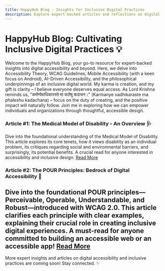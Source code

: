 ```yaml
---
title: HappyHub Blog - Insights for Inclusive Digital Practices
description: Explore expert-backed articles and reflections on digital accessibility, WCAG guidelines, mobile accessibility, AI, and personal growth for a more inclusive digital world.
---
```

# HappyHub Blog: Cultivating Inclusive Digital Practices 💡
Welcome to the HappyHub Blog, your go-to resource for expert-backed insights into digital accessibility and beyond. Here, we delve into Accessibility Theory, WCAG Guidelines, Mobile Accessibility (with a keen focus on Android), AI-Driven Accessibility, and the philosophical underpinnings of an inclusive digital world. My karma is creation, and my gift is clarity – I believe everyone deserves equal access. As Lord Krishna reminds us, "कर्मण्येवाधिकारस्ते मा फलेषु कदाचन।" (Karmanye vadhikaraste ma phaleshu kadachana) – focus on the duty of creating, and the positive impact will naturally follow. Join me in exploring how we can empower individuals and organizations through thoughtful, accessible design.

### Article #1: The Medical Model of Disability - An Overview 🩺
Dive into the foundational understanding of the Medical Model of Disability. This article explores its core tenets, how it views disability as an individual problem, its critiques regarding social and environmental barriers, and surprisingly, its potential benefits. A crucial read for anyone interested in accessibility and inclusive design. [Read More](./medical-model.md)

### Article #2: The POUR Principles: Bedrock of Digital Accessibility 🧱
Dive into the foundational POUR principles—Perceivable, Operable, Understandable, and Robust—introduced with WCAG 2.0. This article clarifies each principle with clear examples, explaining their crucial role in creating inclusive digital experiences. A must-read for anyone committed to building an accessible web or an accessible app!
[Read More](./pour-principles.md)
--- 

More expert insights and articles on digital accessibility and inclusive practices are coming soon! Stay connected. ✨